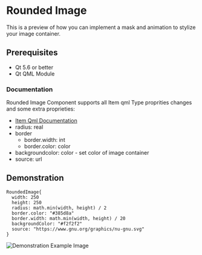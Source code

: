 # Rounded Image
This is a preview of how you can implement a mask and animation to stylize your image container.

## Prerequisites
 * Qt 5.6 or better
 * Qt QML Module
 
### Documentation

Rounded Image Component supports all Item qml Type proprities changes and some extra proprieties: 

* [Item Qml Documentation](http://doc.qt.io/qt-5/qml-qtquick-item.html)
* radius: real
* border
  * border.width: int
  * border.color: color
* backgroundcolor: color - set color of image container
* source: url

 ## Demonstration
 
```
RoundedImage{
  width: 250
  height: 250
  radius: math.min(width, height) / 2
  border.color: "#385d8a"
  border.width: math.min(width, height) / 20
  backgroundColor: "#f2f2f2"
  source: "https://www.gnu.org/graphics/nu-gnu.svg"
}
```

![Demonstration Example Image](https://ddgobkiprc33d.cloudfront.net/f326aae8-7203-4de3-9161-cf356ac4612c.gif)

